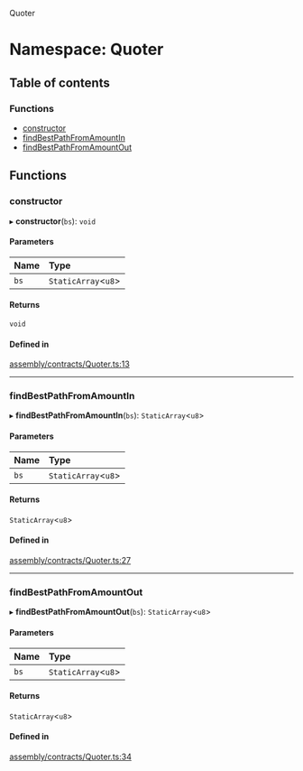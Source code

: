 Quoter

# Namespace: Quoter

## Table of contents

### Functions

-   [constructor](Quoter.md#constructor)
-   [findBestPathFromAmountIn](Quoter.md#findbestpathfromamountin)
-   [findBestPathFromAmountOut](Quoter.md#findbestpathfromamountout)

## Functions

### constructor

▸ **constructor**(`bs`): `void`

#### Parameters

| Name | Type                 |
| :--- | :------------------- |
| `bs` | `StaticArray`<`u8`\> |

#### Returns

`void`

#### Defined in

[assembly/contracts/Quoter.ts:13](https://github.com/dusaprotocol/v2.1/blob/b07cbb8/assembly/contracts/Quoter.ts#L13)

---

### findBestPathFromAmountIn

▸ **findBestPathFromAmountIn**(`bs`): `StaticArray`<`u8`\>

#### Parameters

| Name | Type                 |
| :--- | :------------------- |
| `bs` | `StaticArray`<`u8`\> |

#### Returns

`StaticArray`<`u8`\>

#### Defined in

[assembly/contracts/Quoter.ts:27](https://github.com/dusaprotocol/v2.1/blob/b07cbb8/assembly/contracts/Quoter.ts#L27)

---

### findBestPathFromAmountOut

▸ **findBestPathFromAmountOut**(`bs`): `StaticArray`<`u8`\>

#### Parameters

| Name | Type                 |
| :--- | :------------------- |
| `bs` | `StaticArray`<`u8`\> |

#### Returns

`StaticArray`<`u8`\>

#### Defined in

[assembly/contracts/Quoter.ts:34](https://github.com/dusaprotocol/v2.1/blob/b07cbb8/assembly/contracts/Quoter.ts#L34)
